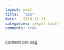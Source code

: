 ```yaml
---
layout: post
title:  "SSG"
date:   2018-11-13 
categories: jekyll stuff
comments: true
---
```


content om ssg